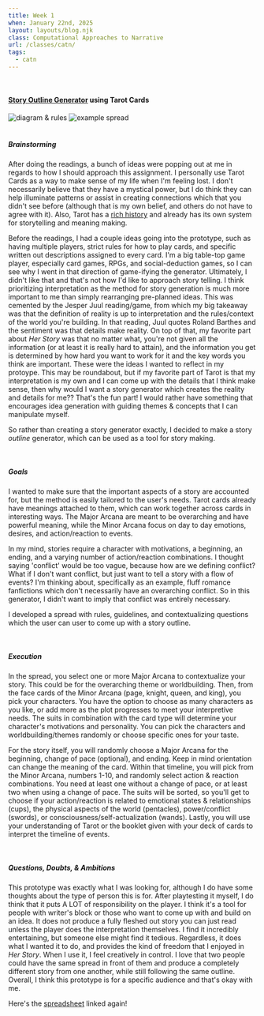 ```yaml
---
title: Week 1
when: January 22nd, 2025
layout: layouts/blog.njk
class: Computational Approaches to Narrative
url: /classes/catn/
tags:
  - catn
---
```


<br>

#### <a target="_blank" href="https://docs.google.com/spreadsheets/d/1_QKbCwD0qeoqX_8haxah3UfbEmaaPriJvkhK2mX4lHY/edit?usp=sharing">Story Outline Generator</a> using Tarot Cards

<div class="img-div">
<img class="blog-img" alt="diagram & rules" src="https://cdn.glitch.me/d7ac8ce9-d6b5-4915-b92c-e6f0bf0d0c29/IMG_5766.JPG?v=1738018147468">
<img class="blog-img" alt="example spread" src="https://cdn.glitch.me/d7ac8ce9-d6b5-4915-b92c-e6f0bf0d0c29/IMG_5764.JPG?v=1738018141465">

  </div>
 <br>

##### Brainstorming

After doing the readings, a bunch of ideas were popping out at me in regards to how I should approach this assignment.
I personally use Tarot Cards as a way to make sense of my life when I'm feeling lost. I don't necessarily believe that they have a mystical power, but
I do think they can help illuminate patterns or assist in creating connections which that you didn't see before (although that is my own belief, and others do not have to agree with it).
Also, Tarot has a <a target="_blank" href="https://3quarksdaily.com/3quarksdaily/2022/02/the-tarot-narrative-therapy-self-making.html">rich history</a> and already has its own system for storytelling and
meaning making.

Before the readings, I had a couple ideas going into the prototype, such as having multiple players, strict rules for how to play cards, and specific written out descriptions assigned to every card.
I'm a big table-top game player, especially card games, RPGs, and social-deduction games, so I can see why I went in that direction of game-ifying the generator.
Ultimately, I didn't like that and that's not how I'd like to approach story telling. I think prioritizing interpretation as the method for story generation is much more important to me than simply rearranging pre-planned ideas.
This was cemented by the Jesper Juul reading/game, from which my big takeaway
was that the definition of reality is up to interpretation and the rules/context of the world you're building. In that reading, Juul quotes
Roland Barthes and the sentiment was that details make reality. On top of that, my favorite part about <i>Her Story</i> was that
no matter what, you're not given all the information (or at least it is really hard to attain), and the information you get is determined by how hard
you want to work for it and the key words you think are important. These were the ideas I wanted to reflect in my protoype.
This may be roundabout, but if my favorite part of Tarot is that my interpretation is my own and I can come up with
the details that I think make sense, then why would I want a story generator which creates the reality and details for me?? That's the fun part!
I would rather have something that encourages idea generation with guiding themes & concepts that I can manipulate myself.

So rather than creating a story generator exactly, I decided to make a story <i>outline</i> generator, which
can be used as a tool for story making.

<br>

##### Goals

I wanted to make sure that the important aspects of a story are accounted for, but the method is easily tailored to the user's needs.
Tarot cards already have meanings attached to them, which can work together across cards in interesting ways. The Major Arcana are meant to be
overarching and have powerful meaning, while the Minor Arcana focus on day to day emotions, desires, and action/reaction to events.

In my mind, stories require a character with motivations, a beginning, an ending, and a varying number of action/reaction combinations.
I thought saying 'conflict' would be too vague, because how are we defining conflict? What if I don't want conflict, but just want to tell a story with a flow of events?
I'm thinking about, specifically as an example, fluff romance fanfictions which don't necessarily have an overarching conflict. So in this generator,
I didn't want to imply that conflict was entirely necessary.

I developed a spread with rules, guidelines, and contextualizing questions which the user can user to come up with a story outline.

<br>

##### Execution

In the spread, you select one or more Major Arcana to contextualize your story. This could be for the overarching theme or worldbuilding.
Then, from the face cards of the Minor Arcana (page, knight, queen, and king), you pick your characters. You have the option to choose as many characters as you like, or add more as the plot
progresses to meet your interpretive needs. The suits in combination with the card type will determine your character's motivations and personality. You can pick the characters and worldbuilding/themes randomly
or choose specific ones for your taste.

For the story itself, you will randomly choose a Major Arcana for the beginning, change of pace (optional), and ending. Keep in mind orientation can change the meaning of the card.
Within that timeline, you will pick from the Minor Arcana, numbers 1-10, and randomly select action & reaction combinations. You need at least one without a change of pace, or at least two when using a change of pace.
The suits will be sorted, so you'll get to choose if your action/reaction is related to emotional states & relationships (cups), the physical aspects of the world (pentacles), power/conflict (swords), or consciousness/self-actualization (wands).
Lastly, you will use your understanding of Tarot or the booklet given with your deck of cards to interpret the timeline of events.

<br>

##### Questions, Doubts, & Ambitions

This prototype was exactly what I was looking for, although I do have some thoughts about the type of person this is for. After playtesting it myself, I do think that
it puts A LOT of responsibility on the player. I think it's a tool for people with writer's block or those who want to come up with and build on an idea. It does not
produce a fully fleshed out story you can just read unless the player does the interpretation themselves. I find it incredibly entertaining, but someone else might find it tedious.
Regardless, it does what I wanted it to do, and provides the kind of freedom that I enjoyed in <i>Her Story</i>.
When I use it, I feel creatively in control. I love that two people could have the same spread in front of them and produce a completely different story from one another,
while still following the same outline. Overall, I think this prototype is for a specific audience and that's okay with me.

Here's the <a target="_blank" href="https://docs.google.com/spreadsheets/d/1_QKbCwD0qeoqX_8haxah3UfbEmaaPriJvkhK2mX4lHY/edit?usp=sharing">spreadsheet</a> linked again!
